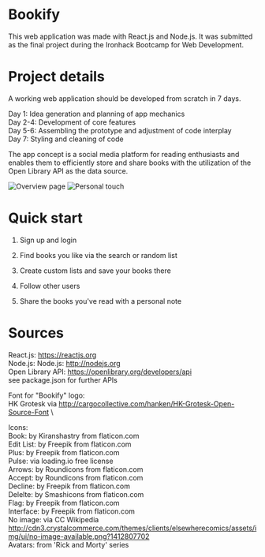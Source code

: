 # Bookify

This web application was made with React.js and Node.js. It was submitted as the final project during the Ironhack Bootcamp for Web Development.

# Project details

A working web application should be developed from scratch in 7 days.

Day 1: Idea generation and planning of app mechanics\
Day 2-4: Development of core features\
Day 5-6: Assembling the prototype and adjustment of code interplay\
Day 7: Styling and cleaning of code

The app concept is a social media platform for reading enthusiasts and enables them to efficiently store and share books with the utilization of the Open Library API as the data source.

![Overview page](https://github.com/phpaul89/bookify/blob/master/public/preview_1.png)
![Personal touch](https://github.com/phpaul89/bookify/blob/master/public/preview_2.png)

# Quick start

1. Sign up and login

2. Find books you like via the search or random list

3. Create custom lists and save your books there

4. Follow other users

5. Share the books you've read with a personal note

# Sources

React.js: https://reactjs.org \
Node.js: Node.js: http://nodejs.org \
Open Library API: https://openlibrary.org/developers/api \
see package.json for further APIs

Font for "Bookify" logo: \
HK Grotesk via http://cargocollective.com/hanken/HK-Grotesk-Open-Source-Font \

Icons: \
Book: by Kiranshastry from flaticon.com \
Edit List: by Freepik from flaticon.com \
Plus: by Freepik from flaticon.com \
Pulse: via loading.io free license \
Arrows: by Roundicons from flaticon.com \
Accept: by Roundicons from flaticon.com \
Decline: by Freepik from flaticon.com \
Delelte: by Smashicons from flaticon.com \
Flag: by Freepik from flaticon.com \
Interface: by Freepik from flaticon.com \
No image: via CC Wikipedia http://cdn3.crystalcommerce.com/themes/clients/elsewherecomics/assets/img/ui/no-image-available.png?1412807702 \
Avatars: from 'Rick and Morty' series
